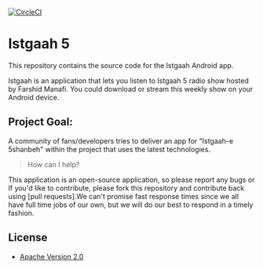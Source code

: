 [![CircleCI](https://circleci.com/gh/farshadtx/Istgaah/tree/master.svg?style=svg)](https://circleci.com/gh/farshadtx/Istgaah/tree/master)

# Istgaah 5
This repository contains the source code for the Istgaah Android app.

Istgaah is an application that lets you listen to Istgaah 5 radio show hosted by Farshid Manafi. You could download or stream this weekly show on your Android device.

## Project Goal:
A community of fans/developers tries to deliver an app for "Istgaah-e 5shanbeh" within the project that uses the latest technologies.

> How can I help?

This application is an open-source application, so please report any bugs or If you'd like to contribute, please fork this repository and contribute back using [pull requests].We can't promise fast response times since we all have full time jobs of our own, but we will do our best to respond in a timely fashion.

## License

* [Apache Version 2.0](http://www.apache.org/licenses/LICENSE-2.0.html)


